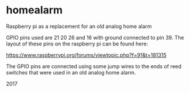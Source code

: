# homealarm
Raspberry pi as a replacement for an old analog home alarm


GPIO pins used are 21 20 26 and 16 with ground connected to pin 39. The layout of these pins on the raspberry pi can be found here: 

https://www.raspberrypi.org/forums/viewtopic.php?f=91&t=181315

The GPIO pins are connected using some jump wires to the ends of reed switches that were used in an old analog home alarm.

2017
